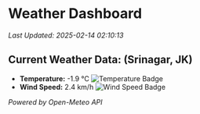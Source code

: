 
# Weather Dashboard

_Last Updated: 2025-02-14 02:10:13_

## Current Weather Data: (Srinagar, JK)
- **Temperature:** -1.9 °C ![Temperature Badge](https://img.shields.io/badge/Temperature-Low%20Temp-blue)
- **Wind Speed:** 2.4 km/h ![Wind Speed Badge](https://img.shields.io/badge/Wind%20Speed-Light%20Wind-blue)

*Powered by Open-Meteo API*
